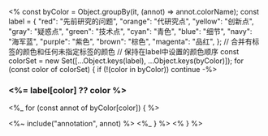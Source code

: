 <% const byColor = Object.groupBy(it, (annot) => annot.colorName);
const label = {
  "red": "先前研究的问题",
  "orange": "代研究点",
  "yellow": "创新点",
  "gray": "疑惑点",
  "green": "技术点",
  "cyan": "青色",
  "blue": "细节",
  "navy": "海军蓝",
  "purple": "紫色",
  "brown": "棕色",
  "magenta": "品红",
};
// 合并有标签的颜色和任何未指定标签的颜色
// 保持在label中设置的颜色顺序
const colorSet = new Set([...Object.keys(label), ...Object.keys(byColor)]);
for (const color of colorSet) { 
if (!(color in byColor)) continue -%>

### <%= label[color] ?? color %>
  <%_ for (const annot of byColor[color]) { %>

<%~ include("annotation", annot) %>
  <%_ } %>
<% } %>